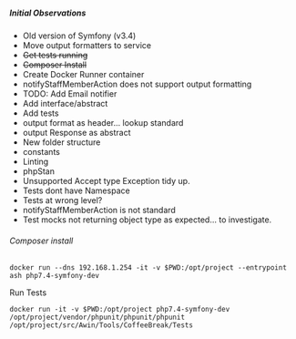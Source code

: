 

##### Initial Observations

* Old version of Symfony (v3.4)
* Move output formatters to service
* ~~Get tests running~~
* ~~Composer Install~~
* Create Docker Runner container
* notifyStaffMemberAction does not support output formatting
* TODO: Add Email notifier
 * Add interface/abstract
* Add tests
* output format as header... lookup standard
* output Response as abstract
* New folder structure
* constants
* Linting
* phpStan
* Unsupported Accept type Exception tidy up.
* Tests dont have Namespace
* Tests at wrong level?
* notifyStaffMemberAction is not standard
* Test mocks not returning object type as expected... to investigate.


###### Composer install

```docker run --dns 192.168.1.254 -it -v $PWD:/opt/project --entrypoint ash php7.4-symfony-dev```

Run Tests

```docker run -it -v $PWD:/opt/project php7.4-symfony-dev /opt/project/vendor/phpunit/phpunit/phpunit /opt/project/src/Awin/Tools/CoffeeBreak/Tests```